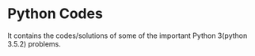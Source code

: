# Python Codes
It contains the codes/solutions of some of the important Python 3(python 3.5.2) problems.
